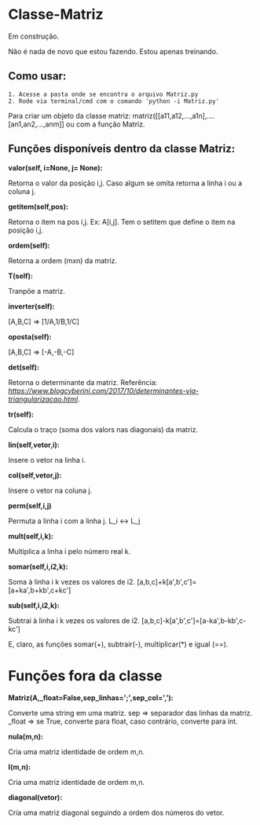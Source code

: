 # Classe-Matriz
Em construção.

Não é nada de novo que estou fazendo. Estou apenas treinando.

## Como usar:
    1. Acesse a pasta onde se encontra o arquivo Matriz.py
    2. Rode via terminal/cmd com o comando 'python -i Matriz.py'
 
 Para criar um objeto da classe matriz: matriz([[a11,a12,...,a1n],....[an1,an2,...,anm]] ou com a função Matriz. 
 
 ## Funções disponíveis dentro da classe Matriz:
 
 **valor(self, i=None, j= None):**
 
Retorna o valor da posição i,j. Caso algum se omita retorna a linha i ou a coluna j. 
 
 **getitem(self,pos):**
 
Retorna o item na pos i,j. Ex: A[i,j]. Tem o setitem que define o item na posição i,j. 

**ordem(self):**

Retorna a ordem (mxn) da matriz.

**T(self):**

Tranpõe a matriz. 

**inverter(self):** 

[A,B,C] => [1/A,1/B,1/C]

**oposta(self):**

[A,B,C] => [-A,-B,-C]

**det(self):**

Retorna o determinante da matriz. Referência: _https://www.blogcyberini.com/2017/10/determinantes-via-triangularizacao.html_.
 
**tr(self):**

Calcula o traço (soma dos valors nas diagonais) da matriz.

**lin(self,vetor,i):**

Insere o vetor na linha i.

**col(self,vetor,j):**

Insere o vetor na coluna j. 

**perm(self,i,j)**

Permuta a linha i com a linha j. L_i <-> L_j

**mult(self,i,k):**

Multiplica a linha i pelo número real k.

**somar(self,i,i2,k):**

Soma à linha i k vezes os valores de i2.
[a,b,c]+k[a',b',c']=[a+ka',b+kb',c+kc']

**sub(self,i,i2,k):**

Subtrai à linha i k vezes os valores de i2.
[a,b,c]-k[a',b',c']=[a-ka',b-kb',c-kc']
  
  
E, claro, as funções somar(+), subtrair(-), multiplicar(*) e igual (==). 
 
# Funções fora da classe

**Matriz(A,_float=False,sep_linhas=';',sep_col=','):**

Converte uma string em uma matriz. 
sep => separador das linhas da matriz.
_float => se True, converte para float, caso contrário, converte para int.

**nula(m,n):**

Cria uma matriz identidade de ordem m,n.

**I(m,n):**

Cria uma matriz identidade de ordem m,n.

**diagonal(vetor):**

Cria uma matriz diagonal seguindo a ordem dos números do vetor.
  
